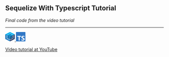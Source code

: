 ## Sequelize With Typescript Tutorial  
*Final code from the video tutorial*  

---  

<a href="https://sequelize.org/master/">
  <img width="30px" height="30px" src="https://raw.githubusercontent.com/willjw3/willjw3/main/icons/sequelize.svg" />
</a>
<a href="https://www.typescriptlang.org/">
  <img width="30px" height="30px" src="https://raw.githubusercontent.com/willjw3/willjw3/main/icons/typescript.svg" />
</a>

[Video tutorial at YouTube](https://youtu.be/VyEKwp6Q4fY)